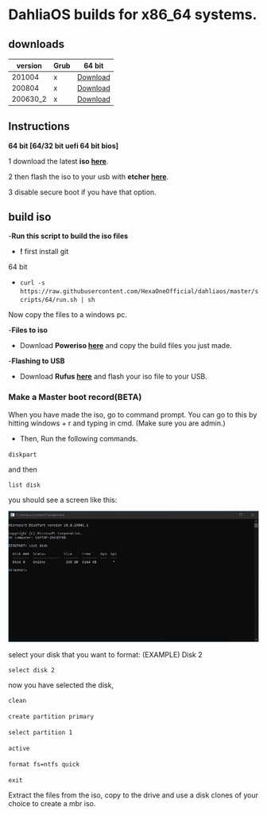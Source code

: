 # DahliaOS builds for x86_64 systems.

## downloads

| version         | Grub         | 64 bit      |      
| -----------  | -----------  | ----------- | 
| 201004       | x       | [Download](https://github.com/HexaOneOfficial/dahliaos/releases/download/201004/DahliaOS201004.iso)|  
| 200804       | x        | [Download](https://github.com/HexaOneOfficial/dahliaos/releases/download/200804/DahliaOS200804.iso)|  
| 200630_2     | x        | [Download](https://github.com/HexaOneOfficial/dahliaos/releases/download/200630_2/DahliaOS200630_2.iso)    |     

## Instructions

**64 bit [64/32 bit uefi 64 bit bios]**

1 download the latest **iso [here](https://github.com/HexaOneOfficial/dahliaos/releases/download/200804/DahliaOS200804.iso)**. 

2 then flash the iso to your usb with **etcher [here](https://www.balena.io/etcher/)**.

3 disable secure boot if you have that option.

## build iso

-**Run this script to build the iso files**

- **!** first install git

64 bit

- `curl -s https://raw.githubusercontent.com/HexaOneOfficial/dahliaos/master/scripts/64/run.sh | sh` 

Now copy the files to a windows pc.

-**Files to iso** 

- Download **Poweriso [here](https://www.poweriso.com/)** and copy the build files you just made. 

-**Flashing to USB** 

- Download **Rufus [here](https://rufus.ie/)** and flash your iso file to your USB.

### Make a Master boot record(BETA)
When you have made the iso, go to command prompt. You can go to this by hitting windows + r and typing in cmd. (Make sure you are admin.) 

-   Then, Run the following commands.

 `diskpart`

and then

    list disk
you should see a screen like this: 

![cmd](https://github.com/HexaOneOfficial/dahliaos/blob/master/assets/image/cmd/Diskpart_list%20disk.png)
    
select your disk that you want to format:
(EXAMPLE) Disk 2

    select disk 2
   now you have selected the disk,
   

    clean
    
    create partition primary

    select partition 1

    active

    format fs=ntfs quick

    exit

Extract the files from the iso, copy to the drive and use a disk clones of your choice to create a mbr iso.
